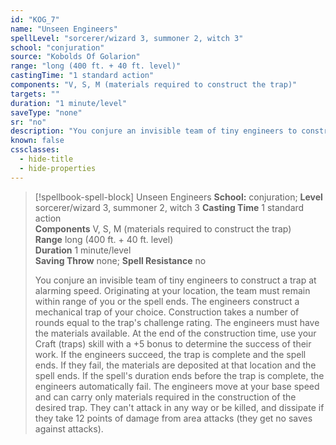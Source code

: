 ```yaml
---
id: "KOG_7"
name: "Unseen Engineers"
spellLevel: "sorcerer/wizard 3, summoner 2, witch 3"
school: "conjuration"
source: "Kobolds Of Golarion"
range: "long (400 ft. + 40 ft. level)"
castingTime: "1 standard action"
components: "V, S, M (materials required to construct the trap)"
targets: ""
duration: "1 minute/level"
saveType: "none"
sr: "no"
description: "You conjure an invisible team of tiny engineers to construct a trap at alarming speed. Originating at your location, the team must remain within range of you or the spell ends. The engineers construct a mechanical trap of your choice. Construction takes a number of rounds equal to the trap's challenge rating. The engineers must have the materials available. At the end of the construction time, use your Craft (traps) skill with a +5 bonus to determine the success of their work. If the engineers succeed, the trap is complete and the spell ends. If they fail, the materials are deposited at that location and the spell ends. If the spell's duration ends before the trap is complete, the engineers automatically fail.  The engineers move at your base speed and can carry only materials required in the construction of the desired trap. They can't attack in any way or be killed, and dissipate if they take 12 points of damage from area attacks (they get no saves against attacks)."
known: false
cssclasses:
  - hide-title
  - hide-properties
---
```


> [!spellbook-spell-block] Unseen Engineers
> **School:** conjuration; **Level** sorcerer/wizard 3, summoner 2, witch 3
> **Casting Time** 1 standard action  
> **Components** V, S, M (materials required to construct the trap)  
> **Range** long (400 ft. + 40 ft. level)  
> **Duration** 1 minute/level  
> **Saving Throw** none; **Spell Resistance** no
> 
> You conjure an invisible team of tiny engineers to construct a trap at alarming speed. Originating at your location, the team must remain within range of you or the spell ends. The engineers construct a mechanical trap of your choice. Construction takes a number of rounds equal to the trap's challenge rating. The engineers must have the materials available. At the end of the construction time, use your Craft (traps) skill with a +5 bonus to determine the success of their work. If the engineers succeed, the trap is complete and the spell ends. If they fail, the materials are deposited at that location and the spell ends. If the spell's duration ends before the trap is complete, the engineers automatically fail.  The engineers move at your base speed and can carry only materials required in the construction of the desired trap. They can't attack in any way or be killed, and dissipate if they take 12 points of damage from area attacks (they get no saves against attacks).